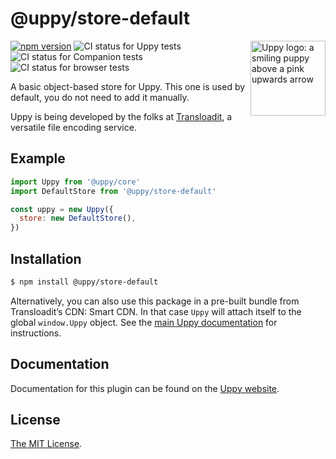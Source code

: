 # @uppy/store-default

<img src="https://uppy.io/img/logo.svg" width="120" alt="Uppy logo: a smiling puppy above a pink upwards arrow" align="right">

[![npm version](https://img.shields.io/npm/v/@uppy/store-default.svg?style=flat-square)](https://www.npmjs.com/package/@uppy/store-default)
![CI status for Uppy tests](https://github.com/transloadit/uppy/workflows/CI/badge.svg)
![CI status for Companion tests](https://github.com/transloadit/uppy/workflows/Companion/badge.svg)
![CI status for browser tests](https://github.com/transloadit/uppy/workflows/End-to-end%20tests/badge.svg)

A basic object-based store for Uppy. This one is used by default, you do not
need to add it manually.

Uppy is being developed by the folks at [Transloadit](https://transloadit.com),
a versatile file encoding service.

## Example

```js
import Uppy from '@uppy/core'
import DefaultStore from '@uppy/store-default'

const uppy = new Uppy({
  store: new DefaultStore(),
})
```

## Installation

```bash
$ npm install @uppy/store-default
```

Alternatively, you can also use this package in a pre-built bundle from
Transloadit’s CDN: Smart CDN. In that case `Uppy` will attach itself to the
global `window.Uppy` object. See the
[main Uppy documentation](https://uppy.io/docs/#Installation) for instructions.

## Documentation

Documentation for this plugin can be found on the
[Uppy website](https://uppy.io/docs/guides/custom-stores#defaultstore).

## License

[The MIT License](./LICENSE).
